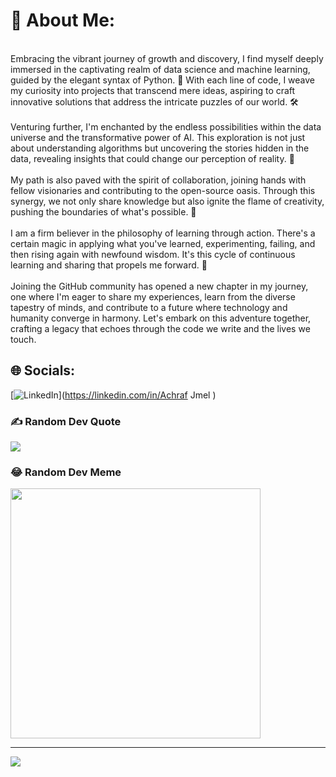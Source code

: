 # 💫 About Me:
<br>Embracing the vibrant journey of growth and discovery, I find myself deeply immersed in the captivating realm of data science and machine learning, guided by the elegant syntax of Python. 📘 With each line of code, I weave my curiosity into projects that transcend mere ideas, aspiring to craft innovative solutions that address the intricate puzzles of our world. 🛠️<br><br>Venturing further, I'm enchanted by the endless possibilities within the data universe and the transformative power of AI. This exploration is not just about understanding algorithms but uncovering the stories hidden in the data, revealing insights that could change our perception of reality. 🧬<br><br>My path is also paved with the spirit of collaboration, joining hands with fellow visionaries and contributing to the open-source oasis. Through this synergy, we not only share knowledge but also ignite the flame of creativity, pushing the boundaries of what's possible. 🤝<br><br>I am a firm believer in the philosophy of learning through action. There's a certain magic in applying what you've learned, experimenting, failing, and then rising again with newfound wisdom. It's this cycle of continuous learning and sharing that propels me forward. 🚀<br><br>Joining the GitHub community has opened a new chapter in my journey, one where I'm eager to share my experiences, learn from the diverse tapestry of minds, and contribute to a future where technology and humanity converge in harmony. Let's embark on this adventure together, crafting a legacy that echoes through the code we write and the lives we touch.


## 🌐 Socials:
[![LinkedIn](https://img.shields.io/badge/LinkedIn-%230077B5.svg?logo=linkedin&logoColor=white)](https://linkedin.com/in/Achraf Jmel ) 


### ✍️ Random Dev Quote
![](https://quotes-github-readme.vercel.app/api?type=horizontal&theme=radical)

### 😂 Random Dev Meme
<img src='https://randommeme-five.vercel.app/' style="height: 400px;"/>

---
[![](https://visitcount.itsvg.in/api?id=achrafjm&icon=0&color=0)](https://visitcount.itsvg.in)

<!-- Proudly created with GPRM ( https://gprm.itsvg.in ) -->
